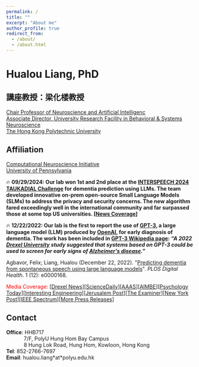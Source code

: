 ```yaml
---
permalink: /
title: ""
excerpt: "About me"
author_profile: true
redirect_from: 
  - /about/
  - /about.html
---
```


Hualou Liang, PhD 
======

## 講座教授：梁化楼教授
<!--- You may force a line break with two spaces --->  
[Chair Professor of Neuroscience and Artificial Intelligenc](https://www.polyu.edu.hk/lst/people/academic-staff/liang-hualou/)  
[Associate Director, University Research Facility in Behavioral & Systems Neuroscience](https://www.polyu.edu.hk/ubsn/)  
[The Hong Kong Polytechnic University](https://www.polyu.edu.hk)

## Affiliation
[Computational Neuroscience Initiative](https://cni.upenn.edu/)  
[University of Pennsylvania](https://www.upenn.edu/)

🔥 **09/29/2024: Our lab won 1st and 2nd place at the [INTERSPEECH 2024 TAUKADIAL Challenge](https://taukadial-luzs-69e3bf4b9878b99a6f03aea43776344580b77b9fe54725f4.gitlab.io/ranking.html) for dementia prediction using LLMs. The team developed innovative on-prem open-source Small Language Models (SLMs) to address the privacy and security concerns. The new algorithm fared exceedingly well in the international community and far surpassed those at some top US universities. [[News Coverage](https://drexel.edu/biomed/news-and-events/news/2024/November/Hualou-Liang-and-Felix%20Agbavor-Win-1st-and-2nd-Place-at-INTERSPEECH%202024/)]**

🔥 **12/22/2022: Our lab is the first to report the use of [GPT-3](https://en.wikipedia.org/wiki/GPT-3), a large language model (LLM) produced by [OpenAI](https://en.wikipedia.org/wiki/OpenAI), for early diagnosis of dementia. The work has been included in [GPT-3 Wikipedia page](https://en.wikipedia.org/wiki/GPT-3): *“A 2022 [Drexel University](https://en.wikipedia.org/wiki/Drexel_University) study suggested that systems based on GPT-3 could be used to screen for early signs of [Alzheimer's disease](https://en.wikipedia.org/wiki/Alzheimer%27s_disease).”***

Agbavor, Felix; Liang, Hualou (December 22, 2022). "[Predicting dementia from spontaneous speech using large language models](https://doi.org/10.1371/journal.pdig.0000168)". *PLOS Digital Health*. 1 (12): e0000168.

<span style="color:red">Media Coverage:</span> [[Drexel News](https://drexel.edu/news/archive/2022/December/GPT-3-alzheimers-disease)][[ScienceDaily](https://www.sciencedaily.com/releases/2022/12/221222162415.htm)][[AAAS](https://www.eurekalert.org/news-releases/975246)][[AIMBE](https://aimbe.org/college-of-fellows/COF-1440/)][[Psychology Today](https://www.psychologytoday.com/us/blog/the-future-brain/202212/ai-model-gpt-3-may-predict-dementia-and-alzheimers-disease)][[Interesting Engineering](https://interestingengineering.com/innovation/chatgpts-ai-alzheimers-disease-diagnosis)][[Jerusalem Post](https://www.jpost.com/health-and-wellness/mind-and-spirit/article-725929)][[The Examiner](https://www.theexaminernews.com/new-alzheimers-research-illustrates-positive-possibilities-of-scary-tech/)][[New York Post](https://nypost.com/2023/01/03/chat-bots-could-be-key-to-early-alzheimers-detection)][[IEEE Spectrum](https://spectrum.ieee.org/gpt-3-ai-chat-alzheimers)][[More Press Releases](https://plos.altmetric.com/details/140454568/news)]

## Contact 

**Office**: HHB717  
&nbsp;&nbsp;&nbsp;&nbsp;&nbsp;&nbsp;&nbsp;&nbsp;&nbsp;&nbsp;&nbsp;&nbsp;7/F, PolyU Hung Hom Bay Campus  
&nbsp;&nbsp;&nbsp;&nbsp;&nbsp;&nbsp;&nbsp;&nbsp;&nbsp;&nbsp;&nbsp;&nbsp;8 Hung Lok Road, Hung Hom, Kowloon, Hong Kong  
**Tel**: 852-2766-7697  
**Email**: hualou.liang\*at\*polyu.edu.hk

<!--
  <address>
  Office: HHB717, 7/F, PolyU Hung Hom Bay Campus<br />
          8 Hung Lok Road, Hung Hom, Kowloon, Hong Kong<br />
  Tel: 852-2766-7697<br />
  Email: hualou.liang*at*polyu.edu.hk
  </address>
-->
